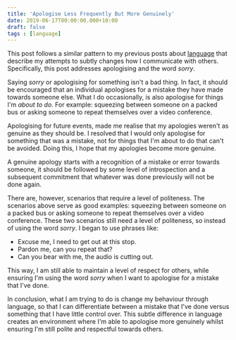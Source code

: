 ```yaml
---
title: 'Apologise Less Frequently But More Genuinely'
date: 2019-06-17T00:00:00.000+10:00
draft: false
tags : [language]
---
```

This post follows a similar pattern to my previous posts about [language](/tags/language/) that describe my attempts to subtly changes how I communicate with others. Specifically, this post addresses apologising and the word _sorry_.

Saying _sorry_ or apologising for something isn't a bad thing. In fact, it should be encouraged that an individual apologises for a mistake they have made towards someone else. What I do occasionally, is also apologise for things I'm _about to do_. For example: squeezing between someone on a packed bus or asking someone to repeat themselves over a video conference. 

Apologising for future events, made me realise that my apologies weren't as genuine as they should be. I resolved that I would only apologise for something that was a mistake, not for things that I'm about to do that can't be avoided. Doing this, I hope that my apologies become more genuine.

A genuine apology starts with a recognition of a mistake or error towards someone, it should be followed by some level of introspection and a subsequent commitment that whatever was done previously will not be done again.

There are, however, scenarios that require a level of politeness. The scenarios above serve as good examples: squeezing between someone on a packed bus or asking someone to repeat themselves over a video conference. These two scenarios still need a level of politeness, so instead of using the word _sorry_. I began to use phrases like:

- Excuse me, I need to get out at this stop.
- Pardon me, can you repeat that?
- Can you bear with me, the audio is cutting out.

This way, I am still able to maintain a level of respect for others, while ensuring I'm using the word _sorry_ when I want to apologise for a mistake that I've done.

In conclusion, what I am trying to do is change my behaviour through language, so that I can differentiate between a mistake that I've done versus something that I have little control over. This subtle difference in language creates an environment where I'm able to apologise more genuinely whilst ensuring I'm still polite and respectful towards others.

